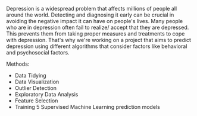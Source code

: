 Depression is a widespread problem that affects millions of people all around the world. Detecting and diagnosing it early can be crucial in avoiding the negative impact it can have on people's lives. Many people who are in depression often fail to realize/ accept that they are depressed. This prevents them from taking proper measures and treatments to cope with depression. That's why we're working on a project that aims to predict depression using different algorithms that consider factors like behavioral and psychosocial factors.

Methods: 
  - Data Tidying
  - Data Visualization
  - Outlier Detection
  - Exploratory Data Analysis
  - Feature Selection
  - Training 5 Supervised Machine Learning prediction models
